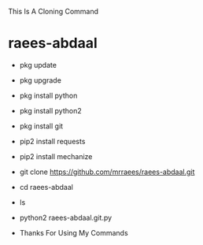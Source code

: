 This Is A Cloning Command
# raees-abdaal

* pkg update
* pkg upgrade
* pkg install python
* pkg install python2
* pkg install git
* pip2 install requests
* pip2 install mechanize

* git clone https://github.com/mrraees/raees-abdaal.git

* cd raees-abdaal
* ls

* python2 raees-abdaal.git.py


* Thanks For Using My Commands
